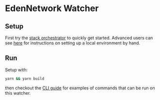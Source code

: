 # EdenNetwork Watcher

## Setup

First try the [stack orchestrator](https://github.com/cerc-io/stack-orchestrator) to quickly get started. Advanced users can see [here](/docs/README.md) for instructions on setting up a local environment by hand. 


## Run

Setup with:

```bash
yarn && yarn build
```

then checkout the [CLI guide](/docs/cli.md) for examples of commands that can be run on this watcher.
